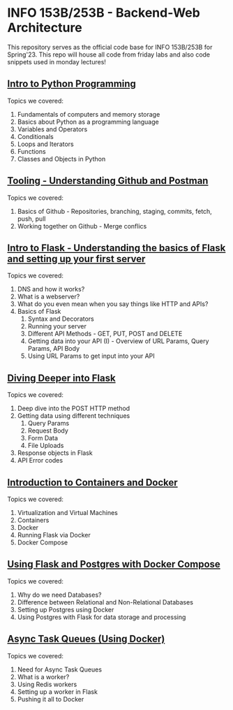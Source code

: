 # INFO 153B/253B - Backend-Web Architecture

This repository serves as the official code base for INFO 153B/253B for Spring'23. This repo will house all code from friday labs and also code snippets used in monday lectures!

## [Intro to Python Programming](./Intro%20to%20Python/Intro%20to%20Python.md)

Topics we covered:
1. Fundamentals of computers and memory storage
2. Basics about Python as a programming language
2. Variables and Operators
3. Conditionals
4. Loops and Iterators
5. Functions
6. Classes and Objects in Python

## [Tooling - Understanding Github and Postman](./Tooling/Github.md)

Topics we covered:
1. Basics of Github - Repositories, branching, staging, commits, fetch, push, pull
2. Working together on Github - Merge conflics

## [Intro to Flask - Understanding the basics of Flask and setting up your first server](./Intro%20to%20Flask/README.md)

Topics we covered:
1. DNS and how it works?
2. What is a webserver?
3. What do you even mean when you say things like HTTP and APIs?
4. Basics of Flask
    1. Syntax and Decorators
    2. Running your server
    3. Different API Methods - GET, PUT, POST and DELETE
    4. Getting data into your API (I) - Overview of URL Params, Query Params, API Body
    5. Using URL Params to get input into your API

## [Diving Deeper into Flask](./Diving%20Deeper%20into%20Flask/README.md)

Topics we covered:
1. Deep dive into the POST HTTP method
2. Getting data using different techniques
    1. Query Params
    2. Request Body
    3. Form Data
    4. File Uploads
3. Response objects in Flask
4. API Error codes

## [Introduction to Containers and Docker](./Docker/README.md)

Topics we covered:
1. Virtualization and Virtual Machines
2. Containers
3. Docker
4. Running Flask via Docker
5. Docker Compose

## [Using Flask and Postgres with Docker Compose](./Flask%2C%20DBs%20and%20Docker/README.md)

Topics we covered:
1. Why do we need Databases?
2. Difference between Relational and Non-Relational Databases
3. Setting up Postgres using Docker
4. Using Postgres with Flask for data storage and processing

## [Async Task Queues (Using Docker)](./Async%20Task%20Queues/README.md)

Topics we covered:
1. Need for Async Task Queues
2. What is a worker?
3. Using Redis workers
4. Setting up a worker in Flask
5. Pushing it all to Docker